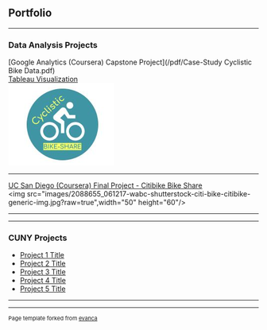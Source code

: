 ## Portfolio

---

### Data Analysis Projects

[Google Analytics (Coursera) Capstone Project](/pdf/Case-Study Cyclistic Bike Data.pdf)
<br>
[Tableau Visualization](https://public.tableau.com/app/profile/john.k.hancock/viz/Google_Capstone_16352021800480/Presentation)
<br>
<img src="images/Cyclistic.JPG?raw=true"/>

---
[UC San Diego (Coursera) Final Project - Citibike Bike Share]()
<br>
<img src="images/2088655_061217-wabc-shutterstock-citi-bike-citibike-generic-img.jpg?raw=true",width="50" height="60"/>

---


---

### CUNY Projects

- [Project 1 Title](http://example.com/)
- [Project 2 Title](http://example.com/)
- [Project 3 Title](http://example.com/)
- [Project 4 Title](http://example.com/)
- [Project 5 Title](http://example.com/)

---




---
<p style="font-size:11px">Page template forked from <a href="https://github.com/evanca/quick-portfolio">evanca</a></p>
<!-- Remove above link if you don't want to attibute -->
